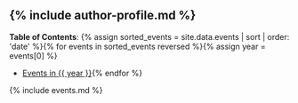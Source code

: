 {% include author-profile.md %}
---

**Table of Contents**:
{% assign sorted_events = site.data.events | sort | order: 'date' %}{% for events in sorted_events reversed %}{% assign year = events[0] %}
- [Events in {{ year }}](#{{year}}){% endfor %}

{% include events.md %}